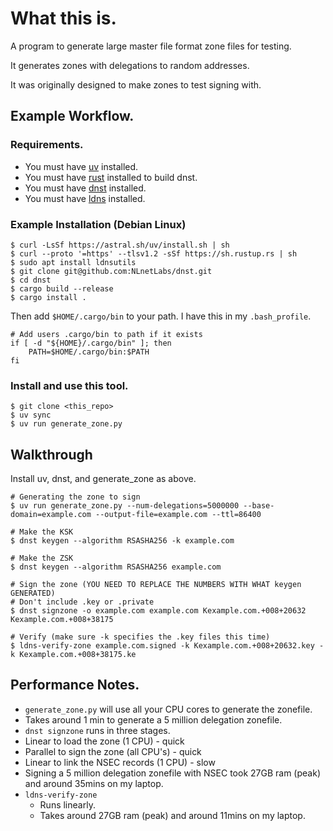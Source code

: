 # What this is.

A program to generate large master file format zone files for testing.

It generates zones with delegations to random addresses.

It was originally designed to make zones to test signing with.

## Example Workflow.

### Requirements.

- You must have [uv](https://docs.astral.sh/uv/) installed.
- You must have [rust](https://www.rust-lang.org/tools/install) installed to build dnst.
- You must have [dnst](https://github.com/NLnetLabs/dnst) installed.
- You must have [ldns](https://www.nlnetlabs.nl/projects/ldns/about/) installed.

### Example Installation (Debian Linux)

```
$ curl -LsSf https://astral.sh/uv/install.sh | sh
$ curl --proto '=https' --tlsv1.2 -sSf https://sh.rustup.rs | sh
$ sudo apt install ldnsutils
$ git clone git@github.com:NLnetLabs/dnst.git
$ cd dnst
$ cargo build --release
$ cargo install .
```

Then add `$HOME/.cargo/bin` to your path. I have this in my `.bash_profile`.

```
# Add users .cargo/bin to path if it exists
if [ -d "${HOME}/.cargo/bin" ]; then
    PATH=$HOME/.cargo/bin:$PATH
fi
```

### Install and use this tool.

```
$ git clone <this_repo>
$ uv sync
$ uv run generate_zone.py
```

## Walkthrough

Install uv, dnst, and generate_zone as above.

```
# Generating the zone to sign
$ uv run generate_zone.py --num-delegations=5000000 --base-domain=example.com --output-file=example.com --ttl=86400

# Make the KSK
$ dnst keygen --algorithm RSASHA256 -k example.com

# Make the ZSK
$ dnst keygen --algorithm RSASHA256 example.com

# Sign the zone (YOU NEED TO REPLACE THE NUMBERS WITH WHAT keygen GENERATED)
# Don't include .key or .private
$ dnst signzone -o example.com example.com Kexample.com.+008+20632 Kexample.com.+008+38175

# Verify (make sure -k specifies the .key files this time)
$ ldns-verify-zone example.com.signed -k Kexample.com.+008+20632.key -k Kexample.com.+008+38175.ke
```

## Performance Notes.

- `generate_zone.py` will use all your CPU cores to generate the zonefile.
 - Takes around 1 min to generate a 5 million delegation zonefile.
- `dnst signzone` runs in three stages.
 - Linear to load the zone (1 CPU) - quick
 - Parallel to sign the zone (all CPU's) - quick
 - Linear to link the NSEC records (1 CPU) - slow
 - Signing a 5 million delegation zonefile with NSEC took 27GB ram (peak) and around 35mins on my laptop.
- `ldns-verify-zone` 
  - Runs linearly.
  - Takes around 27GB ram (peak) and around 11mins on my laptop.
